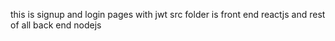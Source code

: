 this is signup and login pages with jwt 
src folder is front end  reactjs
and rest of all back end nodejs
